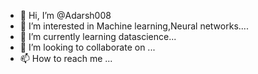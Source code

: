 - 👋 Hi, I’m @Adarsh008
- 👀 I’m interested in Machine learning,Neural networks....
- 🌱 I’m currently learning datascience...
- 💞️ I’m looking to collaborate on ...
- 📫 How to reach me ...

<!---
Adarsh008/Adarsh008 is a ✨ special ✨ repository because its `README.md` (this file) appears on your GitHub profile.
You can click the Preview link to take a look at your changes.
--->
